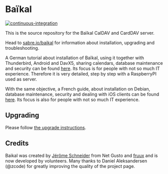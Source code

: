 Baïkal
======

[![continuous-integration](https://github.com/sabre-io/Baikal/actions/workflows/ci.yml/badge.svg)](https://github.com/sabre-io/Baikal/actions/workflows/ci.yml)

This is the source repository for the Baïkal CalDAV and CardDAV server.

Head to [sabre.io/baikal][2] for information about installation, upgrading and troubleshooting.

A German tutorial about installation of Baïkal, using it together with Thunderbird, Android and DavX5, sharing calendars, database maintenance and security can be found [here][6]. Its focus is for people with not so much IT experience. Therefore it is very detailed, step by step with a RaspberryPI used as server.

With the same objective, a French guide, about installation on Debian, database maintenance, security and dealing with iOS clients can be found [here][7]. Its focus is also for people with not so much IT experience.

Upgrading
---------

Please follow [the upgrade instructions][5].

Credits
-------

Baikal was created by [Jérôme Schneider][3] from Net Gusto and [fruux][4] and is now developed by volunteers.
Many thanks to Daniel Aleksandersen (@zcode) for greatly improving the quality of the project page.

[2]: https://sabre.io/baikal/
[3]: https://github.com/jeromeschneider
[4]: https://fruux.com/
[5]: https://sabre.io/baikal/upgrade/
[6]: https://github.com/JsBergbau/BaikalAnleitung
[7]: https://github.com/criticalsool/Baikal-Guide-FR
